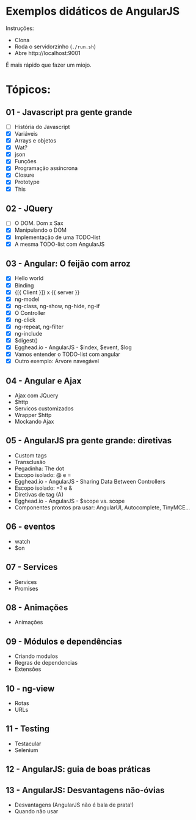 # Exemplos didáticos de AngularJS

Instruções:

* Clona
* Roda o servidorzinho (`./run.sh`)
* Abre http://localhost:9001

É mais rápido que fazer um miojo.

# Tópicos:

## 01 - Javascript pra gente grande

* [ ] História do Javascript
* [x] Variáveis
* [x] Arrays e objetos
* [x] Wat?
* [x] json
* [x] Funções
* [x] Programação assíncrona
* [x] Closure
* [x] Prototype
* [x] This

## 02 - JQuery

* [ ] O DOM. Dom x Sax
* [x] Manipulando o DOM
* [x] Implementação de uma TODO-list
* [x] A mesma TODO-list com AngularJS

## 03 - Angular: O feijão com arroz

* [x] Hello world
* [x] Binding
* [x] {[{ Client }]} x {{ server }}
* [x] ng-model
* [x] ng-class, ng-show, ng-hide, ng-if
* [x] O Controller
* [x] ng-click
* [x] ng-repeat, ng-filter
* [x] ng-include
* [x] $digest()
* [x] Egghead.io - AngularJS - $index, $event, $log
* [x] Vamos entender o TODO-list com angular
* [x] Outro exemplo: Árvore navegável

## 04 - Angular e Ajax

* Ajax com JQuery
* $http
* Servicos customizados
* Wrapper $http
* Mockando Ajax

## 05 - AngularJS pra gente grande: diretivas

* Custom tags
* Transclusão
* Pegadinha: The dot
* Escopo isolado: @ e =
* Egghead.io - AngularJS - Sharing Data Between Controllers
* Escopo isolado: =? e &
* Diretivas de tag (A)
* Egghead.io - AngularJS - $scope vs. scope
* Componentes prontos pra usar: AngularUI, Autocomplete, TinyMCE...

## 06 - eventos

* watch
* $on

## 07 - Services
* Services
* Promises

## 08 - Animações
* Animações

## 09 - Módulos e dependências

* Criando modulos
* Regras de dependencias
* Extensões

## 10 - ng-view
* Rotas
* URLs

## 11 - Testing
* Testacular
* Selenium

## 12 - AngularJS: guia de boas práticas

## 13 - AngularJS: Desvantagens não-óvias

* Desvantagens (AngularJS não é bala de prata!)
* Quando não usar
